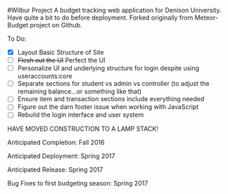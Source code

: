 #Wilbur Project
A budget tracking web application for Denison University. Have quite a bit to do before deployment. Forked originally from Meteor-Budget project on Github.

To Do:
- [x] Layout Basic Structure of Site
- [ ] ~~Flesh out the UI~~ Perfect the UI
- [ ] Personalize UI and underlying structure for login despite using useraccounts:core
- [ ] Separate sections for student vs admin vs controller (to adjust the remaining balance...or something like that)
- [ ] Ensure item and transaction sections include everything needed
- [ ] Figure out the darn footer issue when working with JavaScript
- [ ] Rebuild the login interface and user system

HAVE MOVED CONSTRUCTION TO A LAMP STACK!

Anticipated Completion: Fall 2016

Anticipated Deployment: Spring 2017

Anticipated Release: Spring 2017

Bug Fixes to first budgeting season: Spring 2017
